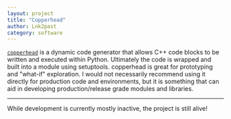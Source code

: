 ```yaml
---
layout: project
title: "Copperhead"
author: Lnk2past
category: software
---
```


[`copperhead`](https://github.com/Lnk2past/copperhead) is a dynamic code generator that allows C++ code blocks to be written and executed within Python. Ultimately the code is wrapped and built into a module using setuptools. copperhead is great for prototyping and "what-if" exploration. I would not necessarily recommend using it directly for production code and environments, but it is something that can aid in developing production/release grade modules and libraries.

<hr>

While development is currently mostly inactive, the project is still alive!